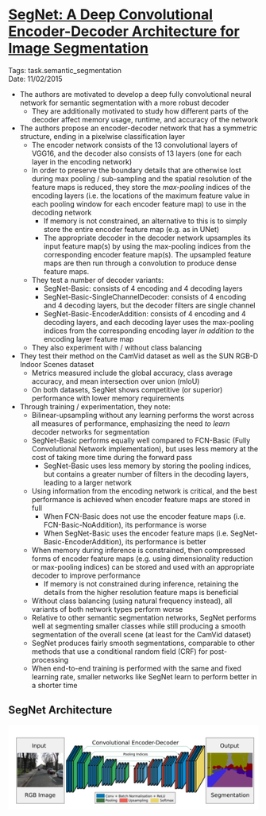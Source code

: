 # [SegNet: A Deep Convolutional Encoder-Decoder Architecture for Image Segmentation](https://arxiv.org/abs/1511.00561)

Tags: task.semantic_segmentation  
Date: 11/02/2015  

- The authors are motivated to develop a deep fully convolutional neural network for semantic segmentation with a more robust decoder
    - They are additionally motivated to study how different parts of the decoder affect memory usage, runtime, and accuracy of the network
- The authors propose an encoder-decoder network that has a symmetric structure, ending in a pixelwise classification layer
    - The encoder network consists of the 13 convolutional layers of VGG16, and the decoder also consists of 13 layers (one for each layer in the encoding network)
    - In order to preserve the boundary details that are otherwise lost during max pooling / sub-sampling and the spatial resolution of the feature maps is reduced, they store the *max-pooling* indices of the encoding layers (i.e. the locations of the maximum feature value in each pooling window for each encoder feature map) to use in the decoding network
        - If memory is not constrained, an alternative to this is to simply store the entire encoder feature map (e.g. as in UNet)
        - The appropriate decoder in the decoder network upsamples its input feature map(s) by using the max-pooling indices from the corresponding encoder feature map(s). The upsampled feature maps are then run through a convolution to produce dense feature maps.
    - They test a number of decoder variants:
        - SegNet-Basic: consists of 4 encoding and 4 decoding layers
        - SegNet-Basic-SingleChannelDecoder: consists of 4 encoding and 4 decoding layers, but the decoder filters are single channel
        - SegNet-Basic-EncoderAddition: consists of 4 encoding and 4 decoding layers, and each decoding layer uses the max-pooling indices from the corresponding encoding layer *in addition to* the encoding layer feature map
    - They also experiment with / without class balancing
- They test their method on the CamVid dataset as well as the SUN RGB-D Indoor Scenes dataset
    - Metrics measured include the global accuracy, class average accuracy, and mean intersection over union (mIoU)
    - On both datasets, SegNet shows competitive (or superior) performance with lower memory requirements
- Through training / experimentation, they note:
    - Bilinear-upsampling without any learning performs the worst across all measures of performance, emphasizing the need *to learn* decoder networks for segmentation
    - SegNet-Basic performs equally well compared to FCN-Basic (Fully Convolutional Network implementation), but uses less memory at the cost of taking more time during the forward pass
        - SegNet-Basic uses less memory by storing the pooling indices, but contains a greater number of filters in the decoding layers, leading to a larger network
    - Using information from the encoding network is critical, and the best performance is achieved when encoder feature maps are stored in full
        - When FCN-Basic does not use the encoder feature maps (i.e. FCN-Basic-NoAddition), its performance is worse
        - When SegNet-Basic uses the encoder feature maps (i.e. SegNet-Basic-EncoderAddition), its performance is better
    - When memory during inference is constrained, then compressed forms of encoder feature maps (e.g. using dimensionality reduction or max-pooling indices) can be stored and used with an appropriate decoder to improve performance
        - If memory is not constrained during inference, retaining the details from the higher resolution feature maps is beneficial
    - Without class balancing (using natural frequency instead), all variants of both network types perform worse
    - Relative to other semantic segmentation networks, SegNet performs well at segmenting smaller classes while still producing a smooth segmentation of the overall scene (at least for the CamVid dataset)
    - SegNet produces fairly smooth segmentations, comparable to other methods that use a conditional random field (CRF) for post-processing
    - When end-to-end training is performed with the same and fixed learning rate, smaller networks like SegNet learn to perform better in a shorter time

## SegNet Architecture

![](./images/segnet.png)
